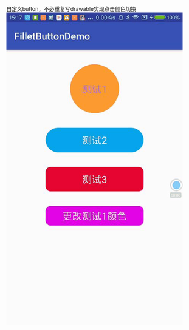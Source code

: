 自定义button，不必重复写drawable实现点击颜色切换
![img](https://github.com/rongkun/FilletButton/blob/master/raw/fillet_btn.gif)

